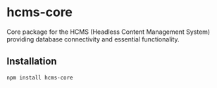 # hcms-core

Core package for the HCMS (Headless Content Management System) providing database connectivity and essential functionality.

## Installation

```bash
npm install hcms-core
```


